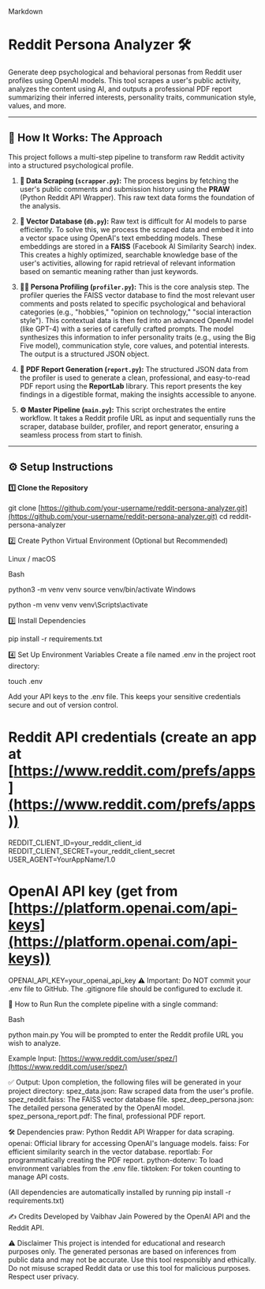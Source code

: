 Markdown

# Reddit Persona Analyzer 🛠️

Generate deep psychological and behavioral personas from Reddit user profiles using OpenAI models. This tool scrapes a user's public activity, analyzes the content using AI, and outputs a professional PDF report summarizing their inferred interests, personality traits, communication style, values, and more.

---

## 🧐 How It Works: The Approach

This project follows a multi-step pipeline to transform raw Reddit activity into a structured psychological profile.

1.  **📜 Data Scraping (`scrapper.py`):** The process begins by fetching the user's public comments and submission history using the **PRAW** (Python Reddit API Wrapper). This raw text data forms the foundation of the analysis.

2.  **🧠 Vector Database (`db.py`):** Raw text is difficult for AI models to parse efficiently. To solve this, we process the scraped data and embed it into a vector space using OpenAI's text embedding models. These embeddings are stored in a **FAISS** (Facebook AI Similarity Search) index. This creates a highly optimized, searchable knowledge base of the user's activities, allowing for rapid retrieval of relevant information based on semantic meaning rather than just keywords.

3.  **🕵️‍♂️ Persona Profiling (`profiler.py`):** This is the core analysis step. The profiler queries the FAISS vector database to find the most relevant user comments and posts related to specific psychological and behavioral categories (e.g., "hobbies," "opinion on technology," "social interaction style"). This contextual data is then fed into an advanced OpenAI model (like GPT-4) with a series of carefully crafted prompts. The model synthesizes this information to infer personality traits (e.g., using the Big Five model), communication style, core values, and potential interests. The output is a structured JSON object.

4.  **📄 PDF Report Generation (`report.py`):** The structured JSON data from the profiler is used to generate a clean, professional, and easy-to-read PDF report using the **ReportLab** library. This report presents the key findings in a digestible format, making the insights accessible to anyone.

5.  **⚙️ Master Pipeline (`main.py`):** This script orchestrates the entire workflow. It takes a Reddit profile URL as input and sequentially runs the scraper, database builder, profiler, and report generator, ensuring a seamless process from start to finish.

---

## ⚙️ Setup Instructions

#### 1️⃣ Clone the Repository
git clone [https://github.com/your-username/reddit-persona-analyzer.git](https://github.com/your-username/reddit-persona-analyzer.git)
cd reddit-persona-analyzer

2️⃣ Create Python Virtual Environment (Optional but Recommended)

Linux / macOS

Bash


python3 -m venv venv
source venv/bin/activate
Windows


python -m venv venv
venv\Scripts\activate

3️⃣ Install Dependencies


pip install -r requirements.txt

4️⃣ Set Up Environment Variables
Create a file named .env in the project root directory:

touch .env

Add your API keys to the .env file. This keeps your sensitive credentials secure and out of version control.

# Reddit API credentials (create an app at [https://www.reddit.com/prefs/apps](https://www.reddit.com/prefs/apps))
REDDIT_CLIENT_ID=your_reddit_client_id
REDDIT_CLIENT_SECRET=your_reddit_client_secret
USER_AGENT=YourAppName/1.0

# OpenAI API key (get from [https://platform.openai.com/api-keys](https://platform.openai.com/api-keys))
OPENAI_API_KEY=your_openai_api_key
⚠️ Important: Do NOT commit your .env file to GitHub. The .gitignore file should be configured to exclude it.

🚀 How to Run
Run the complete pipeline with a single command:

Bash

python main.py
You will be prompted to enter the Reddit profile URL you wish to analyze.

Example Input:
[https://www.reddit.com/user/spez/](https://www.reddit.com/user/spez/)

✅ Output:
Upon completion, the following files will be generated in your project directory:
spez_data.json: Raw scraped data from the user's profile.
spez_reddit.faiss: The FAISS vector database file.
spez_deep_persona.json: The detailed persona generated by the OpenAI model.
spez_persona_report.pdf: The final, professional PDF report.

🛠 Dependencies
praw: Python Reddit API Wrapper for data scraping.
openai: Official library for accessing OpenAI's language models.
faiss: For efficient similarity search in the vector database.
reportlab: For programmatically creating the PDF report.
python-dotenv: To load environment variables from the .env file.
tiktoken: For token counting to manage API costs.

(All dependencies are automatically installed by running pip install -r requirements.txt)

✍️ Credits
Developed by Vaibhav Jain
Powered by the OpenAI API and the Reddit API.

⚠️ Disclaimer
This project is intended for educational and research purposes only. The generated personas are based on inferences from public data and may not be accurate. Use this tool responsibly and ethically. Do not misuse scraped Reddit data or use this tool for malicious purposes. Respect user privacy.
